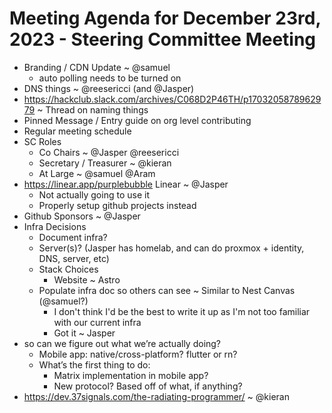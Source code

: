 # Meeting Agenda for December 23rd, 2023 - Steering Committee Meeting

- Branding / CDN Update ~ @samuel
  - auto polling needs to be turned on
- DNS things ~ @reesericci (and @Jasper)
- <https://hackclub.slack.com/archives/C068D2P46TH/p1703205878962979> ~ Thread on naming things
- Pinned Message / Entry guide on org level contributing
- Regular meeting schedule
- SC Roles
  - Co Chairs ~ @Jasper @reesericci
  - Secretary / Treasurer ~ @kieran
  - At Large ~ @samuel @Aram
- <https://linear.app/purplebubble> Linear ~ @Jasper
  - Not actually going to use it
  - Properly setup github projects instead
- Github Sponsors ~ @Jasper
- Infra Decisions
  - Document infra?
  - Server(s)? (Jasper has homelab, and can do proxmox + identity, DNS, server, etc)
  - Stack Choices
    - Website ~ Astro
  - Populate infra doc so others can see ~ Similar to Nest Canvas (@samuel?)
    - I don't think I'd be the best to write it up as I'm not too familiar with our current infra
    - Got it ~ Jasper
- so can we figure out what we’re actually doing?
  - Mobile app: native/cross-platform? flutter or rn?
  - What’s the first thing to do:
    - Matrix implementation in mobile app?
    - New protocol? Based off of what, if anything?
- <https://dev.37signals.com/the-radiating-programmer/> ~ @kieran
